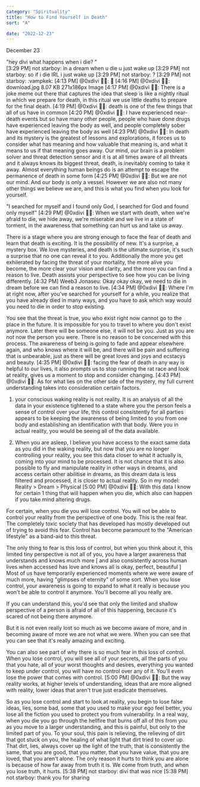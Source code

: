 ```yaml
---
category: "Spirituality" 
title: "How to Find Yourself in Death"
sort: "A" 

date: "2022-12-23"
---
```


December 23 

"hey divi what happens when i die? "    
[3:29 PM] not starboy: in a dream when u die u just wake up
[3:29 PM] not starboy: so if i die IRL i just wake up
[3:29 PM] not starboy: ?
[3:29 PM] not starboy: :vampkek:
[4:13 PM] @0xdivi 🧞✨: :hugs:
[4:16 PM] @0xdivi 🧞✨:
download.jpg
8.07 KB
271x186px
Image
[4:17 PM] @0xdivi 🧞✨: There is a joke meme out there that captures the idea that sleep 
is like a nightly ritual in which we prepare for death, 
in this ritual we use little deaths to prepare for the final death.
[4:19 PM] @0xdivi 🧞✨: death is one of the few things that all of us have in common 
[4:20 PM] @0xdivi 🧞✨: I have experienced near-death events but so have many other people, 
people who have done drugs have experienced leaving the body as well, 
and people completely sober have experienced leaving the body as well
[4:23 PM] @0xdivi 🧞✨: In death and its mystery is the greatest of lessons and explorations, it forces us to consider what has meaning and how valuable that meaning is, and what it means to us if that meaning goes away. 
Our mind, our brain is a problem solver and threat detection sensor and it is at all times aware of all threats and it always knows its biggest threat, death, is inevitably coming to take it away. Almost everything human beings do is an attempt to escape the permanence of death in some form
[4:25 PM] @0xdivi 🧞✨: But we are not our mind. And our body is only a vessel. 
However we are also not many other things we believe we are, 
and this is what you find when you look for yourself. 

"I searched for myself and I found only God, 
I searched for God and found only myself"
[4:29 PM] @0xdivi 🧞✨: When we start with death, when we're afraid to die, we hide away, we're miserable and we live in a state of torment, in the awareness that something can hurt us and take us away. 

There is a stage where you are strong enough to face the fear of death and learn that death is exciting. It is the possibility of new. It's a surprise, a mystery box. We love mysteries, and death is the ultimate surprise, it's such a surprise that no one can reveal it to you. 
Additionally the more you get exhilerated by facing the threat of your mortality, the more alive you become, the more clear your vision and clarity, and the more you can find a reason to live. Death assists your perspective to see how you can be living differently.
[4:32 PM] Weeb3 Jonaseu: Okay okay okay, we need to die in dream before we can find a reason to live.
[4:34 PM] @0xdivi 🧞✨: Where I'm at right now, after you've searched for yourself for a while, you realize that you have already died in many ways, and you have to ask which way would you need to die in order to stop existing. 

You see that the threat is true, you who exist right now cannot go to the place in the future. It is impossible for you to travel to where you don't exist anymore. Later there will be someone else, it will not be you. Just as you are not now the person you were. 
There is no reason to be concerned with this process. 
The awareness of being is going to fade and appear elsewhere again, and who knows where it will be, 
and there will be pain and suffering that is unbearable, just as there will be great loves and joys and ecstacys and beauty.
[4:35 PM] @0xdivi 🧞✨: facing the fear of death in any way is helpful to our lives, it also prompts us to stop running the rat race and look at reality, gives us a moment to stop and consider changing. 
[4:43 PM] @0xdivi 🧞✨: As for what lies on the other side of the mystery, 
my full current understanding takes into consideration certain factors. 
1. your conscious waking reality is not reality. It is an analysis of all the data in your existence tightened to a state where you the person feels a sense of control over your life, this control consistently for all parties appears to be keeping the awareness of being limited to you from one body and establishing an identification with that body. 
Were you in actual reality, you would be seeing all of the data available. 

2. When you are asleep, I believe you have access to the exact same data as you did in the waking reality, but now that you are no longer controlling your reality, you see this data closer to what it actually is, coming into your mind to be processed. It is not chance that it is also possible to fly and manipulate reality in other ways in dreams, and access certain other abilitise in dreams, as this dream data is less filtered and processed, it is closer to actual reality. So in my model: Reality > Dream > Physical
[5:00 PM] @0xdivi 🧞✨: With this data I know for certain 1 thing that will happen when you die, which also can happen if you take mind altering drugs. 

For certain, when you die you will lose control. You will not be able to control your reality from the perspective of one body. This is the real fear. 
The completely toxic society that has developed has mostly developed out of trying to avoid this fear. Control has become paramount to the "American lifestyle" as a band-aid to this threat.

The only thing to fear is this loss of control, but when you think about it, this limited tiny perspective is not all of you, you have a larger awareness that understands and knows much more 
[ and also consistently across human lives when accessed has love and knows all is okay, perfect, beautiful ]
Most of us have temporarily experienced moments where we were aware of much more, having "glimpses of eternity" of some sort. 
When you lose control, your awareness is going to expand to what it really is because you won't be able to control it anymore. You'll become all you really are. 

If you can understand this, you'd see that only the limited and shallow perspective of a person is afraid of all of this happening, because it's scared of not being there anymore.
 
But it is not even really lost so much as we become aware of more, and in becoming aware of more we are not what we were. 
When you can see that you can see that it's really amazing and exciting. 

You can also see part of why there is so much fear in this loss of control. When you lose control, you will see all of your secrets, all the parts of you that you hate, all of your worst thoughts and desires, everything you wanted to keep under control, you will have no control over any of it. You'll even lose the power that comes with control. 
[5:00 PM] @0xdivi 🧞✨: But the way reality works, at higher levels of understanding, ideas that are more aligned with reality, lower ideas that aren't true just eradicate themselves. 

So as you lose control and start to look at reality, you begin to lose false ideas, lies, some bad, some that you used to make your ego feel better, you lose all the fiction you used to protect you from vulnerability. In a real way, when you die you go through the hellfire that burns off all of this from you as you move to a larger understanding, and this is painful, but only to the limited part of you. To your soul, this pain is relieving, the relieving of dirt that got stuck on you, the healing of what light that dirt tried to cover up. That dirt, lies, always cover up the light of the truth, 
that is consistently the same, that you are good, that you matter, that you have value, that you are loved, that you aren't alone. 
The only reason it hurts to think you are alone is because of how far away from truth it is. 
We come from truth, and when you lose truth, it hurts. 
[5:38 PM] not starboy: divi that was nice
[5:38 PM] not starboy: thank you for sharing